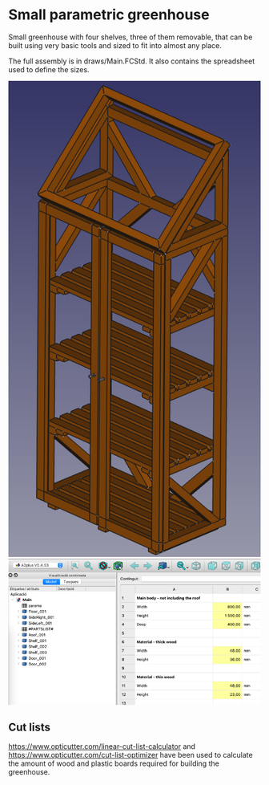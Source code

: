 # Small parametric greenhouse
Small greenhouse with four shelves, three of them removable, that can be built using very basic tools and sized to fit into almost any place.

The full assembly is in draws/Main.FCStd. It also contains the spreadsheet used to define the sizes.

![Greenhouse pic](/images/greenhouse.png)
![Parameters pic](/images/params.png)

## Cut lists
https://www.opticutter.com/linear-cut-list-calculator and https://www.opticutter.com/cut-list-optimizer have been used to calculate the amount of wood and plastic boards required for building the greenhouse.


